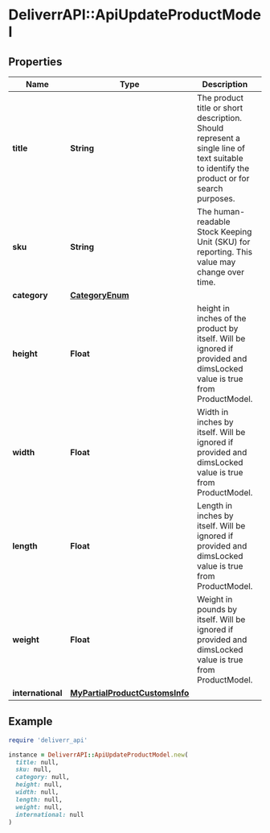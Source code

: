 # DeliverrAPI::ApiUpdateProductModel

## Properties

| Name | Type | Description | Notes |
| ---- | ---- | ----------- | ----- |
| **title** | **String** | The product title or short description. Should represent a single line of text suitable to identify the product or for search purposes. | [optional] |
| **sku** | **String** | The human-readable Stock Keeping Unit (SKU) for reporting. This value may change over time. | [optional] |
| **category** | [**CategoryEnum**](CategoryEnum.md) |  | [optional] |
| **height** | **Float** | height in inches of the product by itself. Will be ignored if provided and dimsLocked value is true from ProductModel. | [optional] |
| **width** | **Float** | Width in inches by itself. Will be ignored if provided and dimsLocked value is true from ProductModel. | [optional] |
| **length** | **Float** | Length in inches by itself. Will be ignored if provided and dimsLocked value is true from ProductModel. | [optional] |
| **weight** | **Float** | Weight in pounds by itself. Will be ignored if provided and dimsLocked value is true from ProductModel. | [optional] |
| **international** | [**MyPartialProductCustomsInfo**](MyPartialProductCustomsInfo.md) |  | [optional] |

## Example

```ruby
require 'deliverr_api'

instance = DeliverrAPI::ApiUpdateProductModel.new(
  title: null,
  sku: null,
  category: null,
  height: null,
  width: null,
  length: null,
  weight: null,
  international: null
)
```

